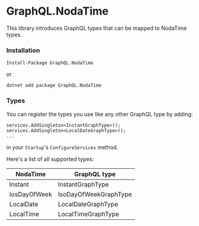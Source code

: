 # GraphQL.NodaTime

This library introduces GraphQL types that can be mapped to NodaTime types.

### Installation

```
Install-Package GraphQL.NodaTime
```

or

```
dotnet add package GraphQL.NodaTime
```

### Types

You can register the types you use like any other GraphQL type by adding:

```
services.AddSingleton<InstantGraphType>();
services.AddSingleton<LocalDateGraphType>();
...
```

in your `Startup`'s `ConfigureServices` method.

Here's a list of all supported types:

| NodaTime        | GraphQL type  |
| ------------- | ------------- |
| Instant      | InstantGraphType |
| IosDayOfWeek      | IsoDayOfWeekGraphType |
| LocalDate      | LocalDateGraphType |
| LocalTime      | LocalTimeGraphType |